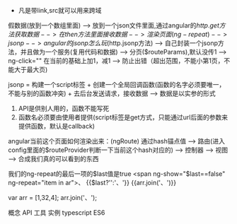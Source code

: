 - 凡是带link,src就可以用来跨域


假数据(放到一个数组里面) --> 放到一个json文件里面,通过angular的$http.get方法获取数据 -->在then方法里面接收数据 --> 渲染页面(ng-repeat) --> jsonp --> angular的jsonp怎么玩($http.jsonp方法) --> 自己封装一个jsonp方法，并且做为一个服务(复用代码和数据) --> 分页($routeParams),默认没传1 --> ng-click="" 在当前的基础上加1，减1 --> 防止出错（超出范围，不能小第1页，不能大于最大页)  



jsonp = 构建一个script标签 + 创建一个全局回调函数(函数的名字必须要唯一，不能与别的函数冲突) + 去后台发送请求，接收数据 --> 数据是以实参的形式

1. API是供别人用的，函数不能写死
2. 函数名必须要由使用者提供(script标签是get方式，只能通过url后面的参数来提供函数，默认是callback)



angular当前这个页面如何渲染出来：(ngRoute)
通过hash锚点值 --> 路由(进入config里面的$routeProvider判断一下当前这个hash对应的) --> 控制器 --> 视图 --> 合成我们真的可以看到的东西




我们的ng-repeat的最后一项的$last值是true
<span ng-show="$last==false" ng-repeat="item in ar">、</span>
{{$last?'':'、'}}
{{arr.join('、')}}


var arr = [1,32,4];
arr.join('、');

概念
API
工具
实例
typescript 
ES6

